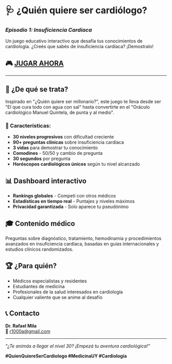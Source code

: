 # 🩺 ¿Quién quiere ser cardiólogo?

### *Episodio 1: Insuficiencia Cardíaca*

Un juego educativo interactivo que desafía tus conocimientos de cardiología. ¿Creés que sabés de insuficiencia cardíaca? ¡Demostralo!

## 🎮 [**JUGAR AHORA**](https://tu-usuario.github.io) 

---

## 🏥 ¿De qué se trata?

Inspirado en "¿Quién quiere ser millonario?", este juego te lleva desde ser "El que cura todo con agua con sal" hasta convertirte en el "Oráculo cardiológico Manuel Quintela, de punta y al medio".

### 🎯 Características:

- **30 niveles progresivos** con dificultad creciente
- **90+ preguntas clínicas** sobre insuficiencia cardíaca
- **3 vidas** para demostrar tu conocimiento
- **Comodines** - 50/50 y cambio de pregunta
- **30 segundos** por pregunta
- **Horóscopos cardiológicos únicos** según tu nivel alcanzado

## 📊 Dashboard interactivo

- **Rankings globales** - Competí con otros médicos
- **Estadísticas en tiempo real** - Puntajes y niveles máximos
- **Privacidad garantizada** - Solo aparece tu pseudónimo

## 🎓 Contenido médico

Preguntas sobre diagnóstico, tratamiento, hemodinamia y procedimientos avanzados en insuficiencia cardíaca, basadas en guías internacionales y estudios clínicos randomizados.

## 🏆 ¿Para quién?

- Médicos especialistas y residentes
- Estudiantes de medicina 
- Profesionales de la salud interesados en cardiología
- Cualquier valiente que se anime al desafío

## 📞 Contacto

**Dr. Rafael Mila**  
📧 r1000a@gmail.com

---

*"¿Te animás a llegar al nivel 30? ¡Empezá tu aventura cardiológica!"*

**#QuienQuiereSerCardiologo #MedicinaUY #Cardiologia**